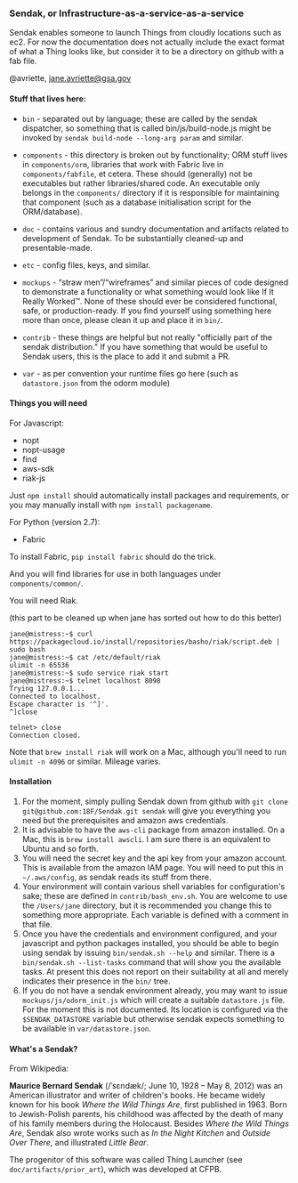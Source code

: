 ### Sendak, or Infrastructure-as-a-service-as-a-service

Sendak enables someone to launch Things from cloudly locations such as ec2. For now the
documentation does not actually include the exact format of what a Thing looks like, but
consider it to be a directory on github with a fab file.

@avriette, jane.avriette@gsa.gov

#### Stuff that lives here:

* `bin` - separated out by language; these are called by the sendak dispatcher, so something that is called bin/js/build-node.js might be invoked by `sendak build-node --long-arg param` and similar.

* `components` - this directory is broken out by functionality; ORM stuff lives in `components/orm`, libraries that work with Fabric live in `components/fabfile`, et
 cetera. These should (generally) not be executables but rather libraries/shared code. An executable only belongs in the `components/` directory if it is responsible for maintaining that component (such as a database initialisation script for the ORM/database).

* `doc` - contains various and sundry documentation and artifacts related to development of Sendak. To be substantially cleaned-up and presentable-made.

* `etc` - config files, keys, and similar.

* `mockups` - “straw men”/“wireframes” and similar pieces of code designed to demonstrate a functionality or what something would look like If It Really Worked™. None of these should ever be considered functional, safe, or production-ready. If you find yourself using something here more than once, please clean it up and place it in `bin/`.

* `contrib` - these things are helpful but not really "officially part of the sendak distribution." If you have something that would be useful to Sendak users, this is the place to add it and submit a PR.

* `var` - as per convention your runtime files go here (such as `datastore.json` from the odorm module)

#### Things you will need

For Javascript:

* nopt
* nopt-usage
* find
* aws-sdk
* riak-js

Just `npm install` should automatically install packages and requirements, or you may manually install with `npm install packagename`.

For Python (version 2.7):

* Fabric

To install Fabric, `pip install fabric` should do the trick.

And you will find libraries for use in both languages under `components/common/`.

You will need Riak.

(this part to be cleaned up when jane has sorted out how to do this better)

````
jane@mistress:~$ curl https://packagecloud.io/install/repositories/basho/riak/script.deb | sudo bash
jane@mistress:~$ cat /etc/default/riak 
ulimit -n 65536
jane@mistress:~$ sudo service riak start
jane@mistress:~$ telnet localhost 8098
Trying 127.0.0.1...
Connected to localhost.
Escape character is '^]'.
^]close

telnet> close
Connection closed.
````

Note that `brew install riak` will work on a Mac, although you'll need to run `ulimit -n 4096` or similar. Mileage varies.

#### Installation

1. For the moment, simply pulling Sendak down from github with `git clone git@github.com:18F/Sendak.git sendak` will give you everything you need but the prerequisites and amazon aws credentials.
2. It is advisable to have the `aws-cli` package from amazon installed. On a Mac, this is `brew install awscli`. I am sure there is an equivalent to Ubuntu and so forth.
3. You will need the secret key and the api key from your amazon account. This is available from the amazon IAM page. You will need to put this in `~/.aws/config`, as sendak reads its stuff from there.
4. Your environment will contain various shell variables for configuration's sake; these are defined in `contrib/bash_env.sh`. You are welcome to use the `/Users/jane` directory, but it is recommended you change this to something more appropriate. Each variable is defined with a comment in that file.
5. Once you have the credentials and environment configured, and your javascript and python packages installed, you should be able to begin using sendak by issuing `bin/sendak.sh --help` and similar. There is a `bin/sendak.sh --list-tasks` command that will show you the available tasks. At present this does not report on their suitability at all and merely indicates their presence in the `bin/` tree.
6. If you do not have a sendak environment already, you may want to issue `mockups/js/odorm_init.js` which will create a suitable `datastore.js` file. For the moment this is not documented. Its location is configured via the `$SENDAK_DATASTORE` variable but otherwise sendak expects something to be available in `var/datastore.json`.

#### What's a Sendak?

From Wikipedia:

**Maurice Bernard Sendak** (/ˈsɛndæk/; June 10, 1928 – May 8, 2012) was an American illustrator and writer of children's books. He became widely known for his book *Where the Wild Things Are*, first published in 1963. Born to Jewish-Polish parents, his childhood was affected by the death of many of his family members during the Holocaust. Besides *Where the Wild Things Are*, Sendak also wrote works such as *In the Night Kitchen* and *Outside Over There*, and illustrated *Little Bear*.

The progenitor of this software was called Thing Launcher (see `doc/artifacts/prior_art`), which was developed at CFPB.

